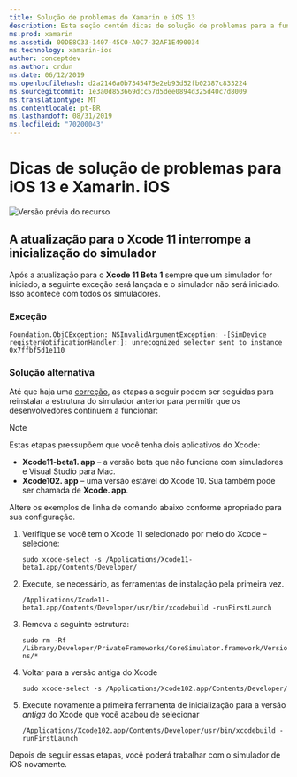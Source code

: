 ```yaml
---
title: Solução de problemas do Xamarin e iOS 13
description: Esta seção contém dicas de solução de problemas para a funcionalidade do Xamarin relacionada ao iOS 13.
ms.prod: xamarin
ms.assetid: 00DE8C33-1407-45C0-A0C7-32AF1E490034
ms.technology: xamarin-ios
author: conceptdev
ms.author: crdun
ms.date: 06/12/2019
ms.openlocfilehash: d2a2146a0b7345475e2eb93d52fb02387c833224
ms.sourcegitcommit: 1e3a0d853669dcc57d5dee0894d325d40c7d8009
ms.translationtype: MT
ms.contentlocale: pt-BR
ms.lasthandoff: 08/31/2019
ms.locfileid: "70200043"
---
```

# <a name="troubleshooting-tips-for-ios-13-and-xamarinios"></a>Dicas de solução de problemas para iOS 13 e Xamarin. iOS

![Versão prévia do recurso](~/media/shared/preview.png)

## <a name="updating-to-xcode-11-stops-the-simulator-from-launching"></a>A atualização para o Xcode 11 interrompe a inicialização do simulador

Após a atualização para o **Xcode 11 Beta 1** sempre que um simulador for iniciado, a seguinte exceção será lançada e o simulador não será iniciado. Isso acontece com todos os simuladores.

### <a name="exception"></a>Exceção

`Foundation.ObjCException: NSInvalidArgumentException: -[SimDevice registerNotificationHandler:]: unrecognized selector sent to instance 0x7ffbf5d1e110`

### <a name="workaround"></a>Solução alternativa

Até que haja uma [correção](https://github.com/xamarin/xamarin-macios/issues/6216), as etapas a seguir podem ser seguidas para reinstalar a estrutura do simulador anterior para permitir que os desenvolvedores continuem a funcionar:

> [!NOTE]
> Estas etapas pressupõem que você tenha dois aplicativos do Xcode:
> - **Xcode11-beta1. app** – a versão beta que não funciona com simuladores e Visual Studio para Mac.
> - **Xcode102. app** – uma versão estável do Xcode 10. Sua também pode ser chamada de **Xcode. app**.
>
> Altere os exemplos de linha de comando abaixo conforme apropriado para sua configuração.

1. Verifique se você tem o Xcode 11 selecionado por meio do Xcode – selecione:

   `sudo xcode-select -s /Applications/Xcode11-beta1.app/Contents/Developer/`

2. Execute, se necessário, as ferramentas de instalação pela primeira vez.

    `/Applications/Xcode11-beta1.app/Contents/Developer/usr/bin/xcodebuild -runFirstLaunch`

3. Remova a seguinte estrutura:

    `sudo rm -Rf  /Library/Developer/PrivateFrameworks/CoreSimulator.framework/Versions/*`

4. Voltar para a versão antiga do Xcode

   `sudo xcode-select -s /Applications/Xcode102.app/Contents/Developer/`

5. Execute novamente a primeira ferramenta de inicialização para a versão _antiga_ do Xcode que você acabou de selecionar

   `/Applications/Xcode102.app/Contents/Developer/usr/bin/xcodebuild -runFirstLaunch`

Depois de seguir essas etapas, você poderá trabalhar com o simulador de iOS novamente.
